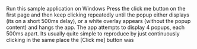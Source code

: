 Run this sample application on Windows
Press the click me button on the first page and then keep clicking repeatedly until the popup either displays (its on a short 500ms delay), or a white overlay appears (without the popup content) and hangs the app.
The app attempts to display 4 popups, each 500ms apart. Its usually quite simple to reproduce by just continuously clicking in the same place the [Click me] button was
